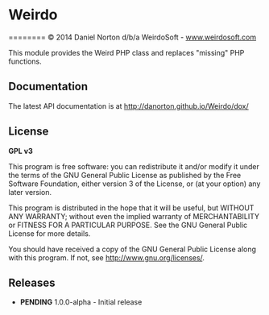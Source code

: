 # Weirdo
========
© 2014 Daniel Norton d/b/a WeirdoSoft - www.weirdosoft.com

This module provides the Weird PHP class and replaces "missing" PHP functions.

## Documentation
The latest API documentation is at http://danorton.github.io/Weirdo/dox/

## License
**GPL v3**

This program is free software: you can redistribute it and/or modify
it under the terms of the GNU General Public License as published by
the Free Software Foundation, either version 3 of the License, or
(at your option) any later version.

This program is distributed in the hope that it will be useful,
but WITHOUT ANY WARRANTY; without even the implied warranty of
MERCHANTABILITY or FITNESS FOR A PARTICULAR PURPOSE.  See the
GNU General Public License for more details.

You should have received a copy of the GNU General Public License
along with this program.  If not, see <http://www.gnu.org/licenses/>.

## Releases

 - **PENDING** 1.0.0-alpha - Initial release
 
